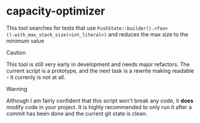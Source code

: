 # capacity-optimizer

This tool searches for tests that use `PushState::builder().<foo>().with_max_stack_size(<int_literal>)` and reduces the max size to the minimum value

> [!CAUTION]
> This tool is still very early in development and needs major refactors. The current script is a prototype, and the next task is a rewrite making readable - it currenly is not at all.


> [!WARNING]
> Although I am fairly confident that this script won't break any code, it **does** modify code in your project. It is highly recommended to only run it after a commit has been done and the current git state is clean.
